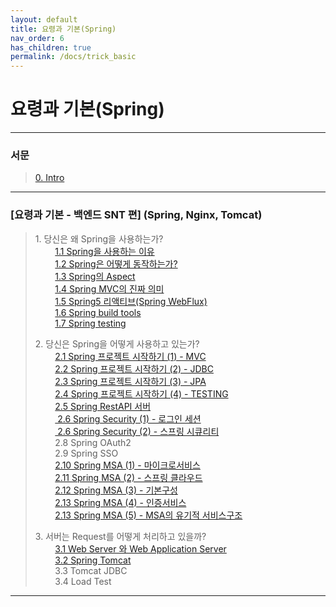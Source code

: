 ```yaml
---
layout: default
title: 요령과 기본(Spring)
nav_order: 6
has_children: true
permalink: /docs/trick_basic
---
```


# 요령과 기본(Spring)

---
### 서문
> [0. Intro](https://taes-k.github.io/docs/trick_basic/0_intro/)

--- 

### [요령과 기본 - 백엔드 SNT 편]  (Spring, Nginx, Tomcat)  

> 1\. 당신은 왜 Spring을 사용하는가?   
> &nbsp;&nbsp;&nbsp;&nbsp;&nbsp;&nbsp;&nbsp;&nbsp;[1.1 Spring을 사용하는 이유 ](https://taes-k.github.io/docs/trick_basic/1_1_why_spring/)   
> &nbsp;&nbsp;&nbsp;&nbsp;&nbsp;&nbsp;&nbsp;&nbsp;[1.2 Spring은 어떻게 동작하는가?  ](https://taes-k.github.io/docs/trick_basic/1_2_how_spring_work/)  
> &nbsp;&nbsp;&nbsp;&nbsp;&nbsp;&nbsp;&nbsp;&nbsp;[1.3 Spring의 Aspect   ](https://taes-k.github.io/docs/trick_basic/1_3_spring_aop/)  
> &nbsp;&nbsp;&nbsp;&nbsp;&nbsp;&nbsp;&nbsp;&nbsp;[1.4 Spring MVC의 진짜 의미   ](https://taes-k.github.io/docs/trick_basic/1_4_about_spring_mvc/)  
> &nbsp;&nbsp;&nbsp;&nbsp;&nbsp;&nbsp;&nbsp;&nbsp;[1.5 Spring5 리액티브(Spring WebFlux)](https://taes-k.github.io/docs/trick_basic/1_5_about_spring_reactive/)  
> &nbsp;&nbsp;&nbsp;&nbsp;&nbsp;&nbsp;&nbsp;&nbsp;[1.6 Spring build tools](https://taes-k.github.io/docs/trick_basic/1_6_spring_build_tools/)    
> &nbsp;&nbsp;&nbsp;&nbsp;&nbsp;&nbsp;&nbsp;&nbsp;[1.7 Spring testing](https://taes-k.github.io/docs/trick_basic/1_7_spring_testing/)    
>   
> 2\. 당신은 Spring을 어떻게 사용하고 있는가?  
> &nbsp;&nbsp;&nbsp;&nbsp;&nbsp;&nbsp;&nbsp;&nbsp;[2.1 Spring 프로젝트 시작하기 (1) - MVC](https://taes-k.github.io/docs/trick_basic/2_1_spring_start_1_mvc/)    
> &nbsp;&nbsp;&nbsp;&nbsp;&nbsp;&nbsp;&nbsp;&nbsp;[2.2 Spring 프로젝트 시작하기 (2) - JDBC](https://taes-k.github.io/docs/trick_basic/2_2_spring_start_2_jdbc/)  
> &nbsp;&nbsp;&nbsp;&nbsp;&nbsp;&nbsp;&nbsp;&nbsp;[2.3 Spring 프로젝트 시작하기 (3) - JPA](https://taes-k.github.io/docs/trick_basic/2_2_spring_start_3_jpa/)  
> &nbsp;&nbsp;&nbsp;&nbsp;&nbsp;&nbsp;&nbsp;&nbsp;[2.4 Spring 프로젝트 시작하기 (4) - TESTING](https://taes-k.github.io/docs/trick_basic/2_4_spring_start_4_testing/)   
> &nbsp;&nbsp;&nbsp;&nbsp;&nbsp;&nbsp;&nbsp;&nbsp;[2.5 Spring RestAPI 서버](https://taes-k.github.io/docs/trick_basic/2_5_spring_rest_api/)   
> &nbsp;&nbsp;&nbsp;&nbsp;&nbsp;&nbsp;&nbsp;&nbsp;[ 2.6 Spring Security (1) - 로그인 세션](https://taes-k.github.io/docs/trick_basic/2_6_spring_security_1/)   
> &nbsp;&nbsp;&nbsp;&nbsp;&nbsp;&nbsp;&nbsp;&nbsp;[ 2.6 Spring Security (2) - 스프링 시큐리티](https://taes-k.github.io/docs/trick_basic/2_7_spring_security_2/)   
> &nbsp;&nbsp;&nbsp;&nbsp;&nbsp;&nbsp;&nbsp;&nbsp;2.8 Spring OAuth2   
> &nbsp;&nbsp;&nbsp;&nbsp;&nbsp;&nbsp;&nbsp;&nbsp;2.9 Spring SSO  
> &nbsp;&nbsp;&nbsp;&nbsp;&nbsp;&nbsp;&nbsp;&nbsp;[2.10 Spring MSA (1) - 마이크로서비스](https://taes-k.github.io/docs/trick_basic/2_10_spring_msa_1/)   
> &nbsp;&nbsp;&nbsp;&nbsp;&nbsp;&nbsp;&nbsp;&nbsp;[2.11 Spring MSA (2) - 스프링 클라우드](https://taes-k.github.io/docs/trick_basic/2_11_spring_msa_2/)    
> &nbsp;&nbsp;&nbsp;&nbsp;&nbsp;&nbsp;&nbsp;&nbsp;[2.12 Spring MSA (3) - 기본구성](https://taes-k.github.io/docs/trick_basic/2_12_spring_msa_3/)   
> &nbsp;&nbsp;&nbsp;&nbsp;&nbsp;&nbsp;&nbsp;&nbsp;[2.13 Spring MSA (4) - 인증서비스](https://taes-k.github.io/docs/trick_basic/2_12_spring_msa_4/)   
> &nbsp;&nbsp;&nbsp;&nbsp;&nbsp;&nbsp;&nbsp;&nbsp;[2.13 Spring MSA (5) - MSA의 유기적 서비스구조](https://taes-k.github.io/docs/trick_basic/2_13_spring_msa_5/)   
>   
> 3\. 서버는 Request를 어떻게 처리하고 있을까?  
> &nbsp;&nbsp;&nbsp;&nbsp;&nbsp;&nbsp;&nbsp;&nbsp;[3.1 Web Server 와 Web Application Server](https://taes-k.github.io/docs/trick_basic/3_1_webserver/)   
> &nbsp;&nbsp;&nbsp;&nbsp;&nbsp;&nbsp;&nbsp;&nbsp;[3.2 Spring Tomcat](https://taes-k.github.io/docs/trick_basic/3_2_spring_tomcat/)  
> &nbsp;&nbsp;&nbsp;&nbsp;&nbsp;&nbsp;&nbsp;&nbsp;3.3 Tomcat JDBC  
> &nbsp;&nbsp;&nbsp;&nbsp;&nbsp;&nbsp;&nbsp;&nbsp;3.4 Load Test   


---

